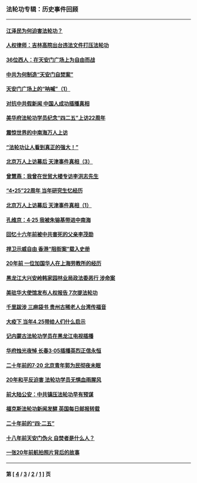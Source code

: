 ### 法轮功专辑：历史事件回顾
---
#### [江泽民为何迫害法轮功？](../../pages/nf5793/n13876324.md?07060430) 
#### [人权律师：吉林高院出台违法文件打压法轮功](../../pages/nf5793/n13825665.md?07060430) 
#### [36位西人：在天安门广场上为自由而战](../../pages/nf5793/n13390029.md?07060430) 
#### [中共为何制造“天安门自焚案”](../../pages/nf5793/n13183270.md?07060430) 
#### [天安门广场上的“呐喊”（1）](../../pages/nf5793/n13105277.md?07060430) 
#### [对抗中共假新闻 中国人成功插播真相](../../pages/nf5793/n12910618.md?07060430) 
#### [美华府法轮功学员纪念“四二五”上访22周年](../../pages/nf5793/n12904445.md?07060430) 
#### [震惊世界的中南海万人上访](../../pages/nf5793/n12903976.md?07060430) 
#### [“法轮功让人看到真正的强大！”](../../pages/nf5793/n12903195.md?07060430) 
#### [北京万人上访幕后 天津事件真相（3）](../../pages/nf5793/n12902807.md?07060430) 
#### [曾慧燕：我曾在世贸大楼专访李洪志先生](../../pages/nf5793/n12898729.md?07060430) 
#### [“4•25”22周年 当年研究生忆经历](../../pages/nf5793/n12894152.md?07060430) 
#### [北京万人上访幕后 天津事件真相（1）](../../pages/nf5793/n12885174.md?07060430) 
#### [孔维京：4·25 我被朱镕基带进中南海](../../pages/nf5793/n12864987.md?07060430) 
#### [回忆十六年前被中共害死的父亲李茂勋](../../pages/nf5793/n12880270.md?07060430) 
#### [捍卫示威自由 香港“阻街案”载入史册](../../pages/nf5793/n12811245.md?07060430) 
#### [20年前 一位加国华人在上海劳教所的经历](../../pages/nf5793/n12707932.md?07060430) 
#### [黑龙江大兴安岭韩家园林业局政法委恶行 涉命案](../../pages/nf5793/n12622815.md?07060430) 
#### [美驻华大使馆发布人权报告 7次提法轮功](../../pages/nf5793/n12520541.md?07060430) 
#### [千里跋涉 三麻袋书 贵州古稀老人台湾传福音](../../pages/nf5793/n12198750.md?07060430) 
#### [大疫下 当年4.25带给人们什么启示](../../pages/nf5793/n12058565.md?07060430) 
#### [记内蒙古法轮功学员在黑龙江电视插播](../../pages/nf5793/n11699194.md?07060430) 
#### [华府烛光夜悼 长春3·05插播英烈正信永恒](../../pages/nf5793/n11397432.md?07060430) 
#### [二十年前的7·20 北京青年郭为民彻夜未眠](../../pages/nf5793/n11354195.md?07060430) 
#### [20年和平反迫害 法轮功学员无惧血雨腥风](../../pages/nf5793/n11348279.md?07060430) 
#### [前大陆公安：中共镇压法轮功早有预谋](../../pages/nf5793/n11352168.md?07060430) 
#### [福克斯法轮功新闻发酵  英国每日邮报转载](../../pages/nf5793/n11285952.md?07060430) 
#### [二十年前的“四·二五”](../../pages/nf5793/n11207639.md?07060430) 
#### [十八年前天安门伪火 自焚者是什么人？](../../pages/nf5793/n10996556.md?07060430) 
#### [一张20年前航拍照片背后的故事](../../pages/nf5793/n10693797.md?07060430) 

---
#### 第 [ [4](./4.md?07060430) / [3](./3.md?07060430) / [2](./2.md?07060430) / [1](./1.md?07060430) ] 页
